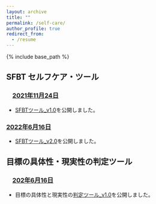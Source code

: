 ```yaml
---
layout: archive
title: ""
permalink: /self-care/
author_profile: true
redirect_from:
  - /resume
---
```


{% include base_path %}


## **SFBT セルフケア・ツール**  
### 　<u>2021年11月24日</u>  
- <a href="https://streamlit-goalcls-sudz64bhwa-an.a.run.app" target="_blank" rel="noopener noreferrer">SFBTツール_v1.0</a>を公開しました。  
### <u>2022年6月16日</u>  
- <a href="https://sfbt-tool-v1-lur5uyrhqa-an.a.run.app" target="_blank" rel="noopener noreferrer">SFBTツール_v2.0</a>を公開しました。  

## **目標の具体性・現実性の判定ツール**  
### 　<u>202年6月16日</u>  
- 目標の具体性と現実性の<a href="https://goal-cls-v1-lur5uyrhqa-an.a.run.app" target="_blank" rel="noopener noreferrer">判定ツール_v1.0</a>を公開しました。  
